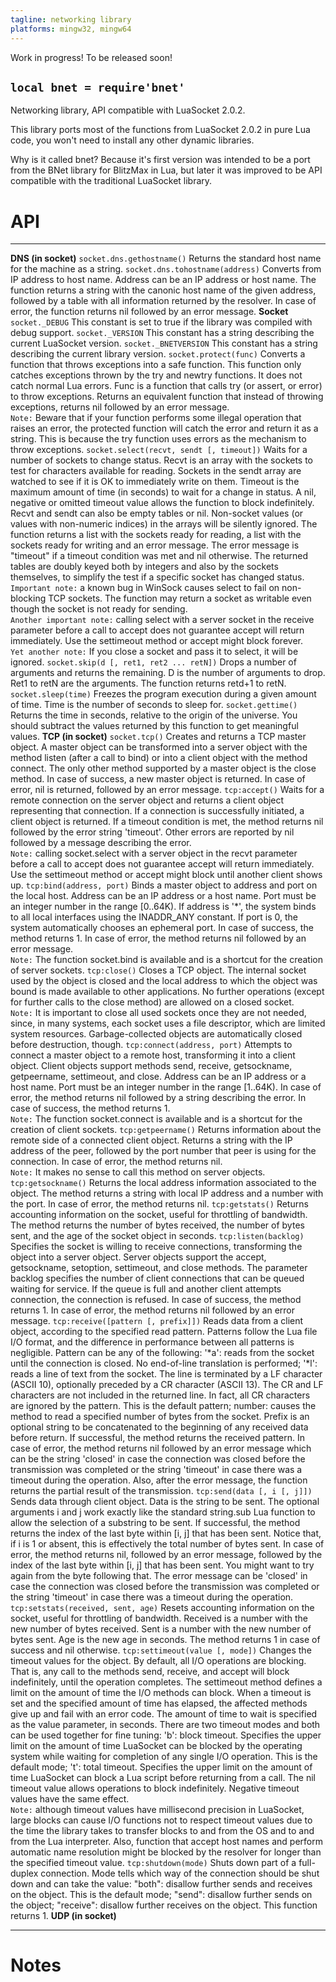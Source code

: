 ```yaml
---
tagline: networking library
platforms: mingw32, mingw64
---
```


<warn>Work in progress! To be released soon!</warn>

## `local bnet = require'bnet'`

Networking library, API compatible with LuaSocket 2.0.2.

This library ports most of the functions from LuaSocket 2.0.2 in pure Lua code,
you won't need to install any other dynamic libraries.

Why is it called bnet?
Because it's first version was intended to be a port from the BNet library for BlitzMax in Lua,
but later it was improved to be API compatible with the traditional LuaSocket library.

# API

------------------------------------------ ----------------------------------------------------
__DNS (in socket)__
`socket.dns.gethostname()`                 Returns the standard host name for the machine as a string.
`socket.dns.tohostname(address)`           Converts from IP address to host name. Address can be an IP address or host name. The function returns a string with the canonic host name of the given address, followed by a table with all information returned by the resolver. In case of error, the function returns nil followed by an error message.
__Socket__
`socket._DEBUG`                            This constant is set to true if the library was compiled with debug support.
`socket._VERSION`                          This constant has a string describing the current LuaSocket version.
`socket._BNETVERSION`                      This constant has a string describing the current library version.
`socket.protect(func)`                     Converts a function that throws exceptions into a safe function. This function only catches exceptions thrown by the try and newtry functions. It does not catch normal Lua errors. Func is a function that calls try (or assert, or error) to throw exceptions. Returns an equivalent function that instead of throwing exceptions, returns nil followed by an error message. <br>`Note:` Beware that if your function performs some illegal operation that raises an error, the protected function will catch the error and return it as a string. This is because the try function uses errors as the mechanism to throw exceptions.
`socket.select(recvt, sendt [, timeout])`  Waits for a number of sockets to change status. Recvt is an array with the sockets to test for characters available for reading. Sockets in the sendt array are watched to see if it is OK to immediately write on them. Timeout is the maximum amount of time (in seconds) to wait for a change in status. A nil, negative or omitted timeout value allows the function to block indefinitely. Recvt and sendt can also be empty tables or nil. Non-socket values (or values with non-numeric indices) in the arrays will be silently ignored. The function returns a list with the sockets ready for reading, a list with the sockets ready for writing and an error message. The error message is "timeout" if a timeout condition was met and nil otherwise. The returned tables are doubly keyed both by integers and also by the sockets themselves, to simplify the test if a specific socket has changed status. <br>`Important note:` a known bug in WinSock causes select to fail on non-blocking TCP sockets. The function may return a socket as writable even though the socket is not ready for sending. <br>`Another important note:` calling select with a server socket in the receive parameter before a call to accept does not guarantee accept will return immediately. Use the settimeout method or accept might block forever. <br>`Yet another note:` If you close a socket and pass it to select, it will be ignored.
`socket.skip(d [, ret1, ret2 ... retN])`   Drops a number of arguments and returns the remaining. D is the number of arguments to drop. Ret1 to retN are the arguments. The function returns retd+1 to retN.
`socket.sleep(time)`                       Freezes the program execution during a given amount of time. Time is the number of seconds to sleep for.
`socket.gettime()`                         Returns the time in seconds, relative to the origin of the universe. You should subtract the values returned by this function to get meaningful values.
__TCP (in socket)__
`socket.tcp()`                             Creates and returns a TCP master object. A master object can be transformed into a server object with the method listen (after a call to bind) or into a client object with the method connect. The only other method supported by a master object is the close method. In case of success, a new master object is returned. In case of error, nil is returned, followed by an error message.
`tcp:accept()`                             Waits for a remote connection on the server object and returns a client object representing that connection. If a connection is successfully initiated, a client object is returned. If a timeout condition is met, the method returns nil followed by the error string 'timeout'. Other errors are reported by nil followed by a message describing the error. <br>`Note:` calling socket.select with a server object in the recvt parameter before a call to accept does not guarantee accept will return immediately. Use the settimeout method or accept might block until another client shows up.
`tcp:bind(address, port)`                  Binds a master object to address and port on the local host. Address can be an IP address or a host name. Port must be an integer number in the range [0..64K). If address is '*', the system binds to all local interfaces using the INADDR_ANY constant. If port is 0, the system automatically chooses an ephemeral port. In case of success, the method returns 1. In case of error, the method returns nil followed by an error message. <br>`Note:` The function socket.bind is available and is a shortcut for the creation of server sockets.
`tcp:close()`                              Closes a TCP object. The internal socket used by the object is closed and the local address to which the object was bound is made available to other applications. No further operations (except for further calls to the close method) are allowed on a closed socket. <br>`Note:` It is important to close all used sockets once they are not needed, since, in many systems, each socket uses a file descriptor, which are limited system resources. Garbage-collected objects are automatically closed before destruction, though.
`tcp:connect(address, port)`               Attempts to connect a master object to a remote host, transforming it into a client object. Client objects support methods send, receive, getsockname, getpeername, settimeout, and close. Address can be an IP address or a host name. Port must be an integer number in the range [1..64K). In case of error, the method returns nil followed by a string describing the error. In case of success, the method returns 1. <br>`Note:` The function socket.connect is available and is a shortcut for the creation of client sockets.
`tcp:getpeername()`                        Returns information about the remote side of a connected client object. Returns a string with the IP address of the peer, followed by the port number that peer is using for the connection. In case of error, the method returns nil. <br>`Note:` It makes no sense to call this method on server objects.
`tcp:getsockname()`                        Returns the local address information associated to the object. The method returns a string with local IP address and a number with the port. In case of error, the method returns nil.
`tcp:getstats()`                           Returns accounting information on the socket, useful for throttling of bandwidth. The method returns the number of bytes received, the number of bytes sent, and the age of the socket object in seconds.
`tcp:listen(backlog)`                      Specifies the socket is willing to receive connections, transforming the object into a server object. Server objects support the accept, getsockname, setoption, settimeout, and close methods. The parameter backlog specifies the number of client connections that can be queued waiting for service. If the queue is full and another client attempts connection, the connection is refused. In case of success, the method returns 1. In case of error, the method returns nil followed by an error message.
`tcp:receive([pattern [, prefix]])`        Reads data from a client object, according to the specified read pattern. Patterns follow the Lua file I/O format, and the difference in performance between all patterns is negligible. Pattern can be any of the following: '*a': reads from the socket until the connection is closed. No end-of-line translation is performed; '*l': reads a line of text from the socket. The line is terminated by a LF character (ASCII 10), optionally preceded by a CR character (ASCII 13). The CR and LF characters are not included in the returned line. In fact, all CR characters are ignored by the pattern. This is the default pattern; number: causes the method to read a specified number of bytes from the socket. Prefix is an optional string to be concatenated to the beginning of any received data before return. If successful, the method returns the received pattern. In case of error, the method returns nil followed by an error message which can be the string 'closed' in case the connection was closed before the transmission was completed or the string 'timeout' in case there was a timeout during the operation. Also, after the error message, the function returns the partial result of the transmission.
`tcp:send(data [, i [, j]])`               Sends data through client object. Data is the string to be sent. The optional arguments i and j work exactly like the standard string.sub Lua function to allow the selection of a substring to be sent. If successful, the method returns the index of the last byte within [i, j] that has been sent. Notice that, if i is 1 or absent, this is effectively the total number of bytes sent. In case of error, the method returns nil, followed by an error message, followed by the index of the last byte within [i, j] that has been sent. You might want to try again from the byte following that. The error message can be 'closed' in case the connection was closed before the transmission was completed or the string 'timeout' in case there was a timeout during the operation.
`tcp:setstats(received, sent, age)`        Resets accounting information on the socket, useful for throttling of bandwidth. Received is a number with the new number of bytes received. Sent is a number with the new number of bytes sent. Age is the new age in seconds. The method returns 1 in case of success and nil otherwise.
`tcp:settimeout(value [, mode])`           Changes the timeout values for the object. By default, all I/O operations are blocking. That is, any call to the methods send, receive, and accept will block indefinitely, until the operation completes. The settimeout method defines a limit on the amount of time the I/O methods can block. When a timeout is set and the specified amount of time has elapsed, the affected methods give up and fail with an error code. The amount of time to wait is specified as the value parameter, in seconds. There are two timeout modes and both can be used together for fine tuning: 'b': block timeout. Specifies the upper limit on the amount of time LuaSocket can be blocked by the operating system while waiting for completion of any single I/O operation. This is the default mode; 't': total timeout. Specifies the upper limit on the amount of time LuaSocket can block a Lua script before returning from a call. The nil timeout value allows operations to block indefinitely. Negative timeout values have the same effect. <br>`Note:` although timeout values have millisecond precision in LuaSocket, large blocks can cause I/O functions not to respect timeout values due to the time the library takes to transfer blocks to and from the OS and to and from the Lua interpreter. Also, function that accept host names and perform automatic name resolution might be blocked by the resolver for longer than the specified timeout value.
`tcp:shutdown(mode)`                       Shuts down part of a full-duplex connection. Mode tells which way of the connection should be shut down and can take the value: "both": disallow further sends and receives on the object. This is the default mode; "send": disallow further sends on the object; "receive": disallow further receives on the object. This function returns 1.
__UDP (in socket)__
------------------------------------------ ----------------------------------------------------

# Notes
